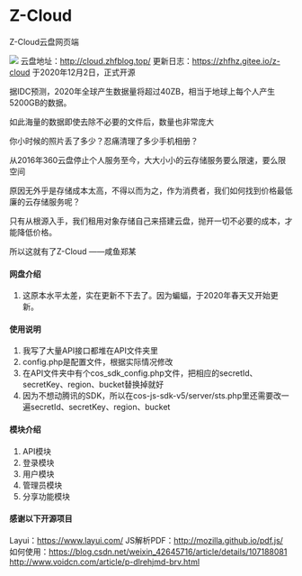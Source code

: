 # Z-Cloud

Z-Cloud云盘网页端

![](https://web-1253780623.cos.ap-shanghai.myqcloud.com/zhf-blog/images/Z-Cloud%E4%BA%91%E7%9B%98/%E5%AE%A3%E4%BC%A0.jpg)
云盘地址：http://cloud.zhfblog.top/
更新日志：https://zhfhz.gitee.io/z-cloud
于2020年12月2日，正式开源

据IDC预测，2020年全球产生数据量将超过40ZB，相当于地球上每个人产生5200GB的数据。

如此海量的数据即使去除不必要的文件后，数量也非常庞大

你小时候的照片丢了多少？忍痛清理了多少手机相册？

从2016年360云盘停止个人服务至今，大大小小的云存储服务要么限速，要么限空间

原因无外乎是存储成本太高，不得以而为之，作为消费者，我们如何找到价格最低廉的云存储服务呢？

只有从根源入手，我们租用对象存储自己来搭建云盘，抛开一切不必要的成本，才能降低价格。

所以这就有了Z-Cloud
 ——咸鱼郑某

#### 网盘介绍

1.  这原本水平太差，实在更新不下去了。因为蝙蝠，于2020年春天又开始更新。

#### 使用说明

1.  我写了大量API接口都堆在API文件夹里
2.  config.php是配置文件，根据实际情况修改
3.  在API文件夹中有个cos_sdk_config.php文件，把相应的secretId、secretKey、region、bucket替换掉就好
4.  因为不想动腾讯的SDK，所以在cos-js-sdk-v5/server/sts.php里还需要改一遍secretId、secretKey、region、bucket


#### 模块介绍  

1. API模块  
2. 登录模块  
3. 用户模块  
4. 管理员模块  
5. 分享功能模块  

#### 感谢以下开源项目

Layui：https://www.layui.com/
JS解析PDF：http://mozilla.github.io/pdf.js/
如何使用：https://blog.csdn.net/weixin_42645716/article/details/107188081
http://www.voidcn.com/article/p-dlrehjmd-brv.html